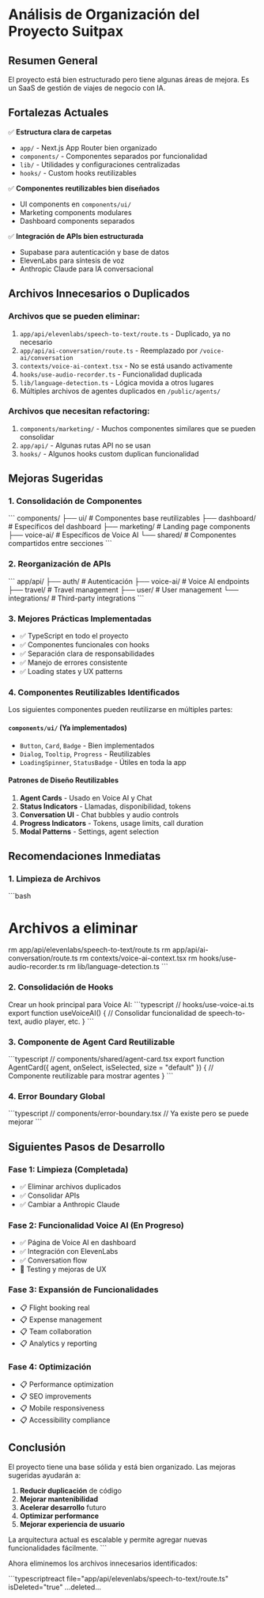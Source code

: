 # Análisis de Organización del Proyecto Suitpax

## Resumen General
El proyecto está bien estructurado pero tiene algunas áreas de mejora. Es un SaaS de gestión de viajes de negocio con IA.

## Fortalezas Actuales
✅ **Estructura clara de carpetas**
- `app/` - Next.js App Router bien organizado
- `components/` - Componentes separados por funcionalidad
- `lib/` - Utilidades y configuraciones centralizadas
- `hooks/` - Custom hooks reutilizables

✅ **Componentes reutilizables bien diseñados**
- UI components en `components/ui/`
- Marketing components modulares
- Dashboard components separados

✅ **Integración de APIs bien estructurada**
- Supabase para autenticación y base de datos
- ElevenLabs para síntesis de voz
- Anthropic Claude para IA conversacional

## Archivos Innecesarios o Duplicados

### Archivos que se pueden eliminar:
1. `app/api/elevenlabs/speech-to-text/route.ts` - Duplicado, ya no necesario
2. `app/api/ai-conversation/route.ts` - Reemplazado por `/voice-ai/conversation`
3. `contexts/voice-ai-context.tsx` - No se está usando activamente
4. `hooks/use-audio-recorder.ts` - Funcionalidad duplicada
5. `lib/language-detection.ts` - Lógica movida a otros lugares
6. Múltiples archivos de agentes duplicados en `/public/agents/`

### Archivos que necesitan refactoring:
1. `components/marketing/` - Muchos componentes similares que se pueden consolidar
2. `app/api/` - Algunas rutas API no se usan
3. `hooks/` - Algunos hooks custom duplican funcionalidad

## Mejoras Sugeridas

### 1. Consolidación de Componentes
\`\`\`
components/
├── ui/           # Componentes base reutilizables
├── dashboard/    # Específicos del dashboard
├── marketing/    # Landing page components
├── voice-ai/     # Específicos de Voice AI
└── shared/       # Componentes compartidos entre secciones
\`\`\`

### 2. Reorganización de APIs
\`\`\`
app/api/
├── auth/         # Autenticación
├── voice-ai/     # Voice AI endpoints
├── travel/       # Travel management
├── user/         # User management
└── integrations/ # Third-party integrations
\`\`\`

### 3. Mejores Prácticas Implementadas
- ✅ TypeScript en todo el proyecto
- ✅ Componentes funcionales con hooks
- ✅ Separación clara de responsabilidades
- ✅ Manejo de errores consistente
- ✅ Loading states y UX patterns

### 4. Componentes Reutilizables Identificados
Los siguientes componentes pueden reutilizarse en múltiples partes:

#### `components/ui/` (Ya implementados)
- `Button`, `Card`, `Badge` - Bien implementados
- `Dialog`, `Tooltip`, `Progress` - Reutilizables
- `LoadingSpinner`, `StatusBadge` - Útiles en toda la app

#### Patrones de Diseño Reutilizables
1. **Agent Cards** - Usado en Voice AI y Chat
2. **Status Indicators** - Llamadas, disponibilidad, tokens
3. **Conversation UI** - Chat bubbles y audio controls
4. **Progress Indicators** - Tokens, usage limits, call duration
5. **Modal Patterns** - Settings, agent selection

## Recomendaciones Inmediatas

### 1. Limpieza de Archivos
\`\`\`bash
# Archivos a eliminar
rm app/api/elevenlabs/speech-to-text/route.ts
rm app/api/ai-conversation/route.ts
rm contexts/voice-ai-context.tsx
rm hooks/use-audio-recorder.ts
rm lib/language-detection.ts
\`\`\`

### 2. Consolidación de Hooks
Crear un hook principal para Voice AI:
\`\`\`typescript
// hooks/use-voice-ai.ts
export function useVoiceAI() {
  // Consolidar funcionalidad de speech-to-text, audio player, etc.
}
\`\`\`

### 3. Componente de Agent Card Reutilizable
\`\`\`typescript
// components/shared/agent-card.tsx
export function AgentCard({ agent, onSelect, isSelected, size = "default" }) {
  // Componente reutilizable para mostrar agentes
}
\`\`\`

### 4. Error Boundary Global
\`\`\`typescript
// components/error-boundary.tsx
// Ya existe pero se puede mejorar
\`\`\`

## Siguientes Pasos de Desarrollo

### Fase 1: Limpieza (Completada)
- ✅ Eliminar archivos duplicados
- ✅ Consolidar APIs
- ✅ Cambiar a Anthropic Claude

### Fase 2: Funcionalidad Voice AI (En Progreso)  
- ✅ Página de Voice AI en dashboard
- ✅ Integración con ElevenLabs
- ✅ Conversation flow
- 🔄 Testing y mejoras de UX

### Fase 3: Expansión de Funcionalidades
- 📋 Flight booking real
- 📋 Expense management
- 📋 Team collaboration
- 📋 Analytics y reporting

### Fase 4: Optimización
- 📋 Performance optimization
- 📋 SEO improvements  
- 📋 Mobile responsiveness
- 📋 Accessibility compliance

## Conclusión
El proyecto tiene una base sólida y está bien organizado. Las mejoras sugeridas ayudarán a:
1. **Reducir duplicación** de código
2. **Mejorar mantenibilidad** 
3. **Acelerar desarrollo** futuro
4. **Optimizar performance**
5. **Mejorar experiencia de usuario**

La arquitectura actual es escalable y permite agregar nuevas funcionalidades fácilmente.
\`\`\`

Ahora eliminemos los archivos innecesarios identificados:

\`\`\`typescriptreact file="app/api/elevenlabs/speech-to-text/route.ts" isDeleted="true"
...deleted...
